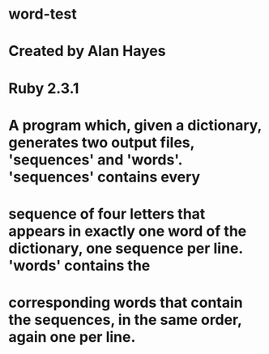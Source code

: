 # word-test
#
# Created by Alan Hayes
# Ruby 2.3.1
#
# A program which, given a dictionary, generates two output files, 'sequences' and 'words'. 'sequences' contains every
# sequence of four letters that appears in exactly one word of the dictionary, one sequence per line. 'words' contains the
# corresponding words that contain the sequences, in the same order, again one per line.
